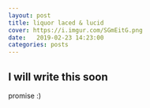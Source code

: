 ```yaml
---
layout: post
title: liquor laced & lucid
cover: https://i.imgur.com/SGmEitG.png
date:   2019-02-23 14:23:00
categories: posts
---
```

## I will write this soon

promise :)

